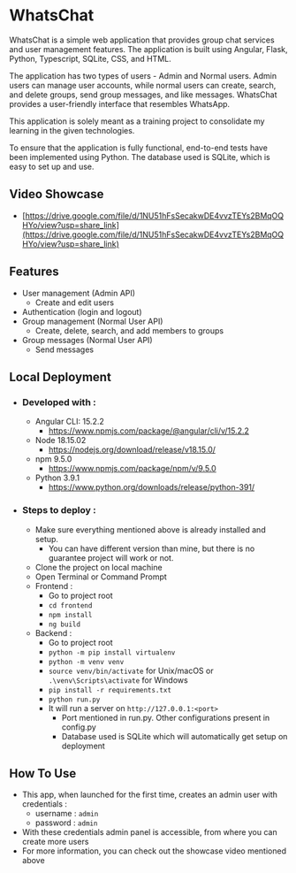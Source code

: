 # WhatsChat
WhatsChat is a simple web application that provides group chat services and user management features. The application is built using Angular, Flask, Python, Typescript, SQLite, CSS, and HTML.

The application has two types of users - Admin and Normal users. Admin users can manage user accounts, while normal users can create, search, and delete groups, send group messages, and like messages. WhatsChat provides a user-friendly interface that resembles WhatsApp.

This application is solely meant as a training project to consolidate my learning in the given technologies.

To ensure that the application is fully functional, end-to-end tests have been implemented using Python. The database used is SQLite, which is easy to set up and use.

## Video Showcase
- [https://drive.google.com/file/d/1NU51hFsSecakwDE4vvzTEYs2BMqOQHYo/view?usp=share_link](https://drive.google.com/file/d/1NU51hFsSecakwDE4vvzTEYs2BMqOQHYo/view?usp=share_link)

## Features
- User management (Admin API)
  - Create and edit users
- Authentication (login and logout)
- Group management (Normal User API)
  - Create, delete, search, and add members to groups
- Group messages (Normal User API)
  - Send messages

## Local Deployment

- ### Developed with :
  - Angular CLI: 15.2.2
     - https://www.npmjs.com/package/@angular/cli/v/15.2.2
  - Node 18.15.02
     - https://nodejs.org/download/release/v18.15.0/
  - npm 9.5.0
     - https://www.npmjs.com/package/npm/v/9.5.0
  - Python 3.9.1
     - https://www.python.org/downloads/release/python-391/
     
 - ### Steps to deploy :
      - Make sure everything mentioned above is already installed and setup. 
          - You can have different version than mine, but there is no guarantee project will work or not.
      - Clone the project on local machine
      - Open Terminal or Command Prompt
    - Frontend :
      - Go to project root
      - `cd frontend`
      - `npm install`
      - `ng build`
   - Backend :
      - Go to project root
      - `python -m pip install virtualenv`
      - `python -m venv venv`
      - `source venv/bin/activate` for Unix/macOS or `.\venv\Scripts\activate` for Windows
      - `pip install -r requirements.txt`
      - `python run.py`
      - It will run a server on `http://127.0.0.1:<port>` 
        - Port mentioned in run.py. Other configurations present in config.py
        - Database used is SQLite which will automatically get setup on deployment

## How To Use 
  - This app, when launched for the first time, creates an admin user with credentials :
     - username : `admin`
     - password : `admin`
   - With these credentials admin panel is accessible, from where you can create more users
   - For more information, you can check out the showcase video mentioned above
